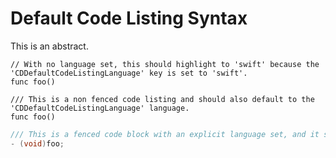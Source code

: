 # Default Code Listing Syntax

This is an abstract.

```
// With no language set, this should highlight to 'swift' because the 'CDDefaultCodeListingLanguage' key is set to 'swift'.
func foo()
```

    /// This is a non fenced code listing and should also default to the 'CDDefaultCodeListingLanguage' language.
    func foo()

```objective-c
/// This is a fenced code block with an explicit language set, and it should override the default language for the catalog.
- (void)foo;
```

<!-- Copyright (c) 2021 Apple Inc and the Swift Project authors. All Rights Reserved. -->
